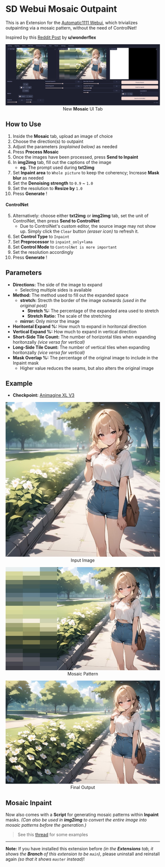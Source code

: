 ﻿# SD Webui Mosaic Outpaint
This is an Extension for the [Automatic1111 Webui](https://github.com/AUTOMATIC1111/stable-diffusion-webui), which trivializes outpainting via a mosaic pattern,
without the need of ControlNet!

Inspired by this [Reddit Post](https://www.reddit.com/r/StableDiffusion/comments/1aexch9/using_mosaic_tiles_to_outpaint_expand_images_3/) by **u/wonderflex**

<p align="center">
<img src="samples/ui.jpg" width=768><br>
New <b>Mosaic</b> UI Tab
</p>

## How to Use
1. Inside the **Mosaic** tab, upload an image of choice
2. Choose the direction(s) to outpaint
3. Adjust the parameters *(explained below)* as needed
4. Press **Process Mosaic**
5. Once the images have been processed, press **Send to Inpaint**
6. In **img2img** tab, fill out the captions of the image
    - **eg.** The prompt used during **txt2img**
7. Set **Inpaint area** to `Whole picture` to keep the coherency; Increase **Mask blur** as needed
8. Set the **Denoising strength** to `0.9` ~ `1.0`
9. Set the resolution to **Resize by** `1.0`
10. Press **Generate** !

#### ControlNet
5. Alternatively: choose either **txt2img** or **img2img** tab, set the unit of ControlNet,
then press **Send to ControlNet**
    - Due to ControlNet's custom editor, the source image may not show up. Simply click the `Clear` button *(eraser icon)* to refresh it.
6. Set **Control Type** to `Inpaint`
7. Set **Preprocessor** to `inpaint_only+lama`
8. Set **Control Mode** to `ControlNet is more important`
9. Set the resolution accordingly
10. Press **Generate** !

## Parameters
- **Directions:** The side of the image to expand 
    - Selecting multiple sides is available
- **Method:** The method used to fill out the expanded space
    - **stretch:** Strecth the border of the image outwards *(used in the original post)*
        - **Stretch %:** The percentage of the expanded area used to stretch
        - **Stretch Ratio:** The scale of the stretching
    - **mirror:** Only mirror the image 
- **Horitontal Expand %:** How much to expand in horitonzal direction
- **Vertical Expand %:** How much to expand in vertical direction
- **Short-Side Tile Count:** The number of horizontal tiles when expanding horitonzally *(vice versa for vertical)*
- **Long-Side Tile Count:** The number of vertical tiles when expanding horitonzally *(vice versa for vertical)*
- **Mask Overlap %:** The percentage of the original image to include in the Inpaint mask
    - Higher value reduces the seams, but also alters the original image

## Example
- **Checkpoint:** [Animagine XL V3](https://civitai.com/models/260267)

<p align="center">
<img src="samples/input.jpg" width=512><br>
Input Image
</p>

<p align="center">
<img src="samples/mosaic.jpg" width=512><br>
Mosaic Pattern
</p>

<p align="center">
<img src="samples/output.jpg" width=512><br>
Final Output
</p>

## Mosaic Inpaint
Now also comes with a **Script** for generating mosaic patterns within **Inpaint** masks. 
*(Can also be used in **img2img** to convert the entire image into mosaic patterns before the generation.)*

> See this [thread](https://github.com/Haoming02/sd-webui-mosaic-outpaint/issues/2) for some examples

<hr>

**Note:** If you have installed this extension before *(in the **Extensions** tab, it shows the **Branch** of this extension to be `main`)*, please uninstall and reinstall again *(so that it shows `master` instead)*!
